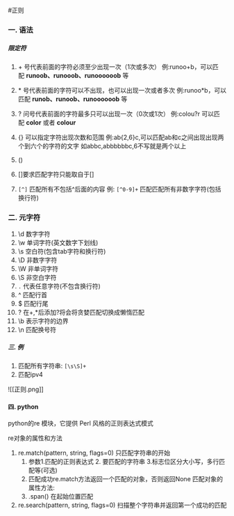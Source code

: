 #正则

### 一. 语法
##### 限定符
1. + 号代表前面的字符必须至少出现一次（1次或多次）
	例:runoo+b，可以匹配 **runoob、runooob、runoooooob** 等
2. * 号代表前面的字符可以不出现，也可以出现一次或者多次
	例:runoo\*b，可以匹配 **runob、runoob、runoooooob** 等
3. ? 问号代表前面的字符最多只可以出现一次（0次或1次）
	例:colou?r 可以匹配 **color** 或者 **colour**
4. {} 可以指定字符出现次数和范围
	例:ab{2,6}c,可以匹配ab和c之间出现出现两个到六个的字符的文字
	如abbc,abbbbbbc,6不写就是两个以上
5. ()

6. []要求匹配字符只能取自于[]

7. ```[^]``` 匹配所有不包括^后面的内容
	例: ```[^0-9]+``` 匹配匹配所有非数字字符(包括换行符)

### 二. 元字符
1. \\d 数字字符
2. \\w  单词字符(英文数字下划线)
3. \\s 空白符(包含tab字符和换行符)
4. \\D 非数字字符
5. \\W 非单词字符
6. \\S 非空白字符
7. ```.``` 代表任意字符(不包含换行符)
8. ^ 匹配行首
9. $ 匹配行尾
10. ? 在+,*后添加?将会将贪婪匹配切换成懒惰匹配
11. \\b 表示字符的边界
12. \\n 匹配换号符

##### 三. 例
1. 匹配所有字符串:  ```[\s\S]+```
2. 匹配ipv4


![[正则.png]]

#### 四. python
python的re 模块，它提供 Perl 风格的正则表达式模式

re对象的属性和方法
1. re.match(pattern, string, flags=0) 只匹配字符串的开始
	1. 参数1.匹配的正则表达式 2. 要匹配的字符串 3.标志位区分大小写，多行匹配等(可选)
	2. 匹配成功re.match方法返回一个匹配的对象，否则返回None
	  匹配对象的属性方法:
	  1. .span()  在起始位置匹配
2. re.search(pattern, string, flags=0) 扫描整个字符串并返回第一个成功的匹配
	  
	
	




